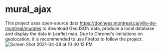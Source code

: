 # mural_ajax
This project uses open-source data https://donnees.montreal.ca/ville-de-montreal/murales to download GeoJSON data, produce a local database and display the data in Leaflet map.
Due to Chrome's limitations on geolocation, it is recommended to use Firefox to follow the project.
![Screen Shot 2021-04-28 at 10 40 13 PM](https://user-images.githubusercontent.com/68293086/116497628-d732c200-a875-11eb-9d0a-04e46bd29647.png)
